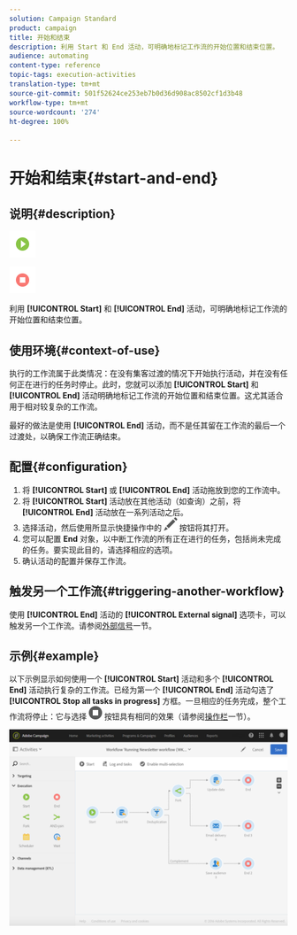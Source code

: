 ```yaml
---
solution: Campaign Standard
product: campaign
title: 开始和结束
description: 利用 Start 和 End 活动，可明确地标记工作流的开始位置和结束位置。
audience: automating
content-type: reference
topic-tags: execution-activities
translation-type: tm+mt
source-git-commit: 501f52624ce253eb7b0d36d908ac8502cf1d3b48
workflow-type: tm+mt
source-wordcount: '274'
ht-degree: 100%

---
```



# 开始和结束{#start-and-end}

## 说明{#description}

![](assets/start.png)

![](assets/end.png)

利用 **[!UICONTROL Start]** 和 **[!UICONTROL End]** 活动，可明确地标记工作流的开始位置和结束位置。

## 使用环境{#context-of-use}

执行的工作流属于此类情况：在没有集客过渡的情况下开始执行活动，并在没有任何正在进行的任务时停止。此时，您就可以添加 **[!UICONTROL Start]** 和 **[!UICONTROL End]** 活动明确地标记工作流的开始位置和结束位置。这尤其适合用于相对较复杂的工作流。

最好的做法是使用 **[!UICONTROL End]** 活动，而不是任其留在工作流的最后一个过渡处，以确保工作流正确结束。

## 配置{#configuration}

1. 将 **[!UICONTROL Start]** 或 **[!UICONTROL End]** 活动拖放到您的工作流中。
1. 将 **[!UICONTROL Start]** 活动放在其他活动（如查询）之前，将 **[!UICONTROL End]** 活动放在一系列活动之后。
1. 选择活动，然后使用所显示快捷操作中的 ![](assets/edit_darkgrey-24px.png) 按钮将其打开。
1. 您可以配置 **End** 对象，以中断工作流的所有正在进行的任务，包括尚未完成的任务。要实现此目的，请选择相应的选项。
1. 确认活动的配置并保存工作流。

## 触发另一个工作流{#triggering-another-workflow}

使用 **[!UICONTROL End]** 活动的 **[!UICONTROL External signal]** 选项卡，可以触发另一个工作流。请参阅[外部信号](../../automating/using/external-signal.md)一节。

## 示例{#example}

以下示例显示如何使用一个 **[!UICONTROL Start]** 活动和多个 **[!UICONTROL End]** 活动执行复杂的工作流。已经为第一个 **[!UICONTROL End]** 活动勾选了 **[!UICONTROL Stop all tasks in progress]** 方框。一旦相应的任务完成，整个工作流将停止：它与选择 ![](assets/stop_darkgrey-24px.png) 按钮具有相同的效果（请参阅[操作栏](../../automating/using/workflow-interface.md#action-bar)一节）。

![](assets/wkf_start_end_example.png)

